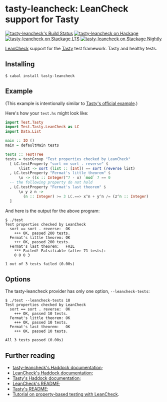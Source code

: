tasty-leancheck: LeanCheck support for Tasty
============================================

[![tasty-leancheck's Build Status][build-status]][build-log]
[![tasty-leancheck on Hackage][hackage-version]][tasty-leancheck-on-hackage]
[![tasty-leancheck on Stackage LTS][stackage-lts-badge]][tasty-leancheck-on-stackage-lts]
[![tasty-leancheck on Stackage Nightly][stackage-nightly-badge]][tasty-leancheck-on-stackage-nightly]

[LeanCheck] support for the [Tasty] test framework.
Tasty and healthy tests.


Installing
----------

    $ cabal install tasty-leancheck


Example
-------

(This example is intentionally similar to [Tasty's official example].)

Here's how your `test.hs` might look like:

```haskell
import Test.Tasty
import Test.Tasty.LeanCheck as LC
import Data.List

main :: IO ()
main = defaultMain tests

tests :: TestTree
tests = testGroup "Test properties checked by LeanCheck"
  [ LC.testProperty "sort == sort . reverse" $
      \list -> sort (list :: [Int]) == sort (reverse list)
  , LC.testProperty "Fermat's little theorem" $
      \x -> ((x :: Integer)^7 - x) `mod` 7 == 0
  -- the following property do not hold
  , LC.testProperty "Fermat's last theorem" $
      \x y z n ->
        (n :: Integer) >= 3 LC.==> x^n + y^n /= (z^n :: Integer)
  ]
```

And here is the output for the above program:

```
$ ./test
Test properties checked by LeanCheck
  sort == sort . reverse:  OK
    +++ OK, passed 200 tests.
  Fermat's little theorem: OK
    +++ OK, passed 200 tests.
  Fermat's last theorem:   FAIL
    *** Failed! Falsifiable (after 71 tests):
    0 0 0 3

1 out of 3 tests failed (0.00s)
```


Options
-------

The tasty-leancheck provider has only one option, `--leancheck-tests`:

```
$ ./test --leancheck-tests 10
Test properties checked by LeanCheck
  sort == sort . reverse:  OK
    +++ OK, passed 10 tests.
  Fermat's little theorem: OK
    +++ OK, passed 10 tests.
  Fermat's last theorem:   OK
    +++ OK, passed 10 tests.

All 3 tests passed (0.00s)
```


Further reading
---------------

* [tasty-leancheck's Haddock documentation];
* [LeanCheck's Haddock documentation];
* [Tasty's Haddock documentation];
* [LeanCheck's README];
* [Tasty's README];
* [Tutorial on property-based testing with LeanCheck].

[tasty-leancheck's Haddock documentation]: https://hackage.haskell.org/package/tasty-leancheck/docs/Test-Tasty-LeanCheck.html
[LeanCheck's Haddock documentation]: https://hackage.haskell.org/package/leancheck/docs/Test-LeanCheck.html
[Tasty's Haddock documentation]: https://hackage.haskell.org/package/tasty/docs/Test-Tasty.html
[LeanCheck's README]: https://github.com/rudymatela/leancheck#readme
[Tasty's README]: https://github.com/feuerbach/tasty#readme
[tutorial on property-based testing with LeanCheck]: https://github.com/rudymatela/leancheck/blob/master/doc/tutorial.md

[Tasty's official example]: https://github.com/feuerbach/tasty#example
[Tasty]:     https://github.com/feuerbach/tasty
[LeanCheck]: https://github.com/rudymatela/leancheck

[build-status]: https://travis-ci.org/rudymatela/tasty-leancheck.svg?branch=master
[build-log]:    https://travis-ci.org/rudymatela/tasty-leancheck
[hackage-version]: https://img.shields.io/hackage/v/tasty-leancheck.svg
[tasty-leancheck-on-hackage]: https://hackage.haskell.org/package/tasty-leancheck
[stackage-lts-badge]:                  http://stackage.org/package/tasty-leancheck/badge/lts
[stackage-nightly-badge]:              http://stackage.org/package/tasty-leancheck/badge/nightly
[tasty-leancheck-on-stackage]:         http://stackage.org/package/tasty-leancheck
[tasty-leancheck-on-stackage-lts]:     http://stackage.org/lts/package/tasty-leancheck
[tasty-leancheck-on-stackage-nightly]: http://stackage.org/nightly/package/tasty-leancheck
